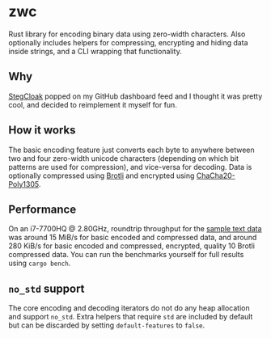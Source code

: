 # zwc

Rust library for encoding binary data using zero-width characters. Also optionally includes helpers for compressing, encrypting and hiding data inside strings, and a CLI wrapping that functionality.

## Why

[StegCloak](https://github.com/KuroLabs/stegcloak) popped on my GitHub dashboard feed and I thought it was pretty cool, and decided to reimplement it myself for fun.

## How it works

The basic encoding feature just converts each byte to anywhere between two and four zero-width unicode characters (depending on which bit patterns are used for compression), and vice-versa for decoding. Data is optionally compressed using [Brotli](https://www.ietf.org/rfc/rfc7932.txt) and encrypted using [ChaCha20-Poly1305](https://tools.ietf.org/rfc/rfc7539.txt).

## Performance

On an i7-7700HQ @ 2.80GHz, roundtrip throughput for the [sample text data](./samples/lorem.txt) was around 15 MiB/s for basic encoded and compressed data, and around 280 KiB/s for basic encoded and compressed, encrypted, quality 10 Brotli compressed data. You can run the benchmarks yourself for full results using `cargo bench`.

## `no_std` support

The core encoding and decoding iterators do not do any heap allocation and support `no_std`. Extra helpers that require `std` are included by default but can be discarded by setting `default-features` to `false`.
